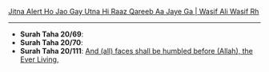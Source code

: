 
[Jitna Alert Ho Jao Gay Utna Hi Raaz Qareeb Aa Jaye Ga | Wasif Ali Wasif Rh](https://www.youtube.com/watch?v=vGtbeYo8ueo)

***

* __Surah Taha 20/69__: [](https://quranwbw.com/20#69)
* __Surah Taha 20/70__: [](https://quranwbw.com/20#70)
* __Surah Taha 20/111__: [And (all) faces shall be humbled before (Allah), the Ever Living,](https://quranwbw.com/20#111)
